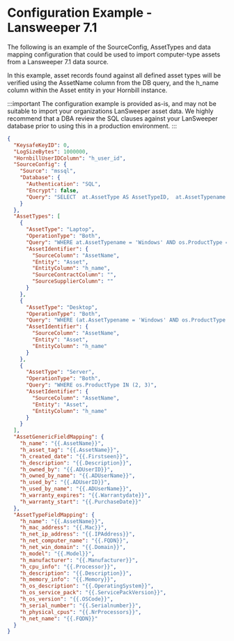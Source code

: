 # Configuration Example - Lansweeper 7.1

The following is an example of the SourceConfig, AssetTypes and data mapping configuration that could be used to import computer-type assets from a Lansweeper 7.1 data source. 

In this example, asset records found against all defined asset types will be verified using the AssetName column from the DB query, and the h_name column within the Asset entity in your Hornbill instance.

:::important
The configuration example is provided as-is, and may not be suitable to import your organizations LanSweeper asset data. We highly recommend that a DBA review the SQL clauses against your LanSweeper database prior to using this in a production environment.
:::

```json
{
  "KeysafeKeyID": 0,
  "LogSizeBytes": 1000000,
  "HornbillUserIDColumn": "h_user_id",
  "SourceConfig": {
    "Source": "mssql",
    "Database": {
      "Authentication": "SQL",
      "Encrypt": false,
      "Query": "SELECT  at.AssetType AS AssetTypeID,  at.AssetTypename AS AssetTypeName,  a.AssetID,  a.AssetUnique,  a.Domain, a.Username AS ADUserID,  a.FQDN,  a.IPAddress,  a.SiteID,  CASE WHEN at.AssetTypename = 'Windows' THEN os.Caption WHEN at.AssetTypename = 'Apple Mac' THEN mos.SystemVersion END AS OperatingSystem,  a.SP,  convert(varchar, a.Firstseen, 20) as FirstSeen,  a.Description,  a.AssetName,  a.Mac,  a.Uptime,  a.Memory,  a.NrProcessors,  a.Processor,  convert(varchar, a.LastChanged, 20) as LastChanged,  os.Caption,  os.ProductType,  convert(varchar, ac.PurchaseDate, 20) as PurchaseDate,  convert(varchar, ac.Warrantydate, 20) as Warrantydate,  ac.Manufacturer,  ac.Model,  ac.Serialnumber,  u.Displayname AS ADUserName  FROM dbo.tblAssets AS a  LEFT JOIN dbo.tsysAssetTypes at ON a.Assettype = at.AssetType  LEFT JOIN dbo.tblOperatingsystem os ON a.AssetID = os.AssetID  LEFT JOIN dbo.tblMacOSInfo mos ON a.AssetID = mos.AssetID LEFT JOIN dbo.tblAssetCustom ac ON a.AssetID = ac.AssetID  LEFT JOIN lansweeperdb.dbo.tblADusers u ON a.Username = u.Username"
    }
  },
  "AssetTypes": [
    {
      "AssetType": "Laptop",
      "OperationType": "Both",
      "Query": "WHERE at.AssetTypename = 'Windows' AND os.ProductType = 1 AND ac.Model = 'Latitude E6320'",
      "AssetIdentifier": {
        "SourceColumn": "AssetName",
        "Entity": "Asset",
        "EntityColumn": "h_name",
        "SourceContractColumn": "",
        "SourceSupplierColumn": ""
      }
    },
    {
      "AssetType": "Desktop",
      "OperationType": "Both",
      "Query": "WHERE (at.AssetTypename = 'Windows' AND os.ProductType = 1 AND ac.Model = 'Precision WorkStation T5500') OR at.AssetTypename = 'Apple Mac'",
      "AssetIdentifier": {
        "SourceColumn": "AssetName",
        "Entity": "Asset",
        "EntityColumn": "h_name"
      }
    },
    {
      "AssetType": "Server",
      "OperationType": "Both",
      "Query": "WHERE os.ProductType IN (2, 3)",
      "AssetIdentifier": {
        "SourceColumn": "AssetName",
        "Entity": "Asset",
        "EntityColumn": "h_name"
      }
    }
  ],
  "AssetGenericFieldMapping": {
    "h_name": "{{.AssetName}}",
    "h_asset_tag": "{{.AssetName}}",
    "h_created_date": "{{.Firstseen}}",
    "h_description": "{{.Description}}",
    "h_owned_by": "{{.ADUserID}}",
    "h_owned_by_name": "{{.ADUserName}}",
    "h_used_by": "{{.ADUserID}}",
    "h_used_by_name": "{{.ADUserName}}",
    "h_warranty_expires": "{{.Warrantydate}}",
    "h_warranty_start": "{{.PurchaseDate}}"
  },
  "AssetTypeFieldMapping": {
    "h_name": "{{.AssetName}}",
    "h_mac_address": "{{.Mac}}",
    "h_net_ip_address": "{{.IPAddress}}",
    "h_net_computer_name": "{{.FQDN}}",
    "h_net_win_domain": "{{.Domain}}",
    "h_model": "{{.Model}}",
    "h_manufacturer": "{{.Manufacturer}}",
    "h_cpu_info": "{{.Processor}}",
    "h_description": "{{.Description}}",
    "h_memory_info": "{{.Memory}}",
    "h_os_description": "{{.OperatingSystem}}",
    "h_os_service_pack": "{{.ServicePackVersion}}",
    "h_os_version": "{{.OSCode}}",
    "h_serial_number": "{{.Serialnumber}}",
    "h_physical_cpus": "{{.NrProcessors}}",
    "h_net_name": "{{.FQDN}}"
  }
}
```